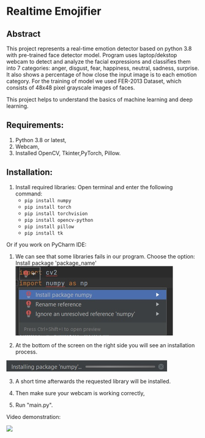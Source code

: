 # Realtime Emojifier

Abstract
-------------------
This project represents a real-time emotion detector based on python 3.8 with pre-trained face detector model.
Program uses laptop/dekstop webcam to detect and analyze the facial expressions and classifies them into 7 categories: anger, disgust, fear, happiness, neutral, sadness, surprise. 
It also shows a percentage of how close the input image is to each emotion category.
For the training of model we used FER-2013 Dataset, which consists of 48x48 pixel grayscale images of faces.

This project helps to understand the basics of machine learning and deep learning.
## Requirements: 
1. Python 3.8 or latest,
2. Webcam, 
3. Installed OpenCV, Tkinter,PyTorch, Pillow.

## Installation: 
1. Install required libraries: 
   Open terminal and enter the following command:
   * ```pip install numpy```
   * ```pip install torch```
   * ```pip install torchvision```
   * ```pip install opencv-python```
   * ```pip install pillow```
   * ```pip install tk```
   
Or if you work on PyCharm IDE:

 1. We can see that some libraries fails in our program.
Choose the option: Install package 'package_name'
![](.github/error_numpy.jpg)
    

2. At the bottom of the screen on the right side you will see an installation process. 


![](.github/install_numpy.jpg) 

3. A short time afterwards the requested library will be installed.
   

4. Then make sure your webcam is working correctly,
5. Run "main.py".
   
Video demonstration: 

![](.github/EDgif2.gif)
